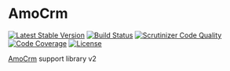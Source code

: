 AmoCrm
======
[![Latest Stable Version](https://poser.pugx.org/mb24dev/amocrm/v/stable)](https://packagist.org/packages/mb24dev/amocrm)
[![Build Status](https://travis-ci.org/mb24dev/amocrm.svg?branch=master)](https://travis-ci.org/mb24dev/amocrm)
[![Scrutinizer Code Quality](https://scrutinizer-ci.com/g/mb24dev/amocrm/badges/quality-score.png?b=master)](https://scrutinizer-ci.com/g/mb24dev/amocrm/?branch=master)
[![Code Coverage](https://scrutinizer-ci.com/g/mb24dev/amocrm/badges/coverage.png?b=master)](https://scrutinizer-ci.com/g/mb24dev/amocrm/?branch=master)
[![License](https://poser.pugx.org/mb24dev/amocrm/license)](https://packagist.org/packages/mb24dev/amocrm)


[AmoCrm] support library v2 

[AmoCrm]:https://www.amocrm.ru/
